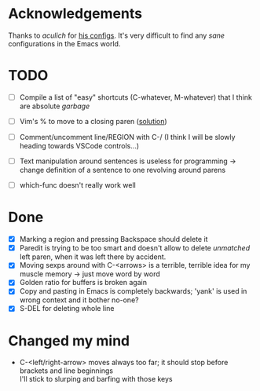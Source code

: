 # Acknowledgements
Thanks to _aculich_ for [his configs](https://github.com/aculich/.emacs.d).
It's very difficult to find any _sane_ configurations in the Emacs world.

# TODO
- [ ] Compile a list of "easy" shortcuts (C-whatever, M-whatever) that I think are absolute *garbage*
- [ ] Vim's % to move to a closing paren ([solution](https://www.emacswiki.org/emacs/NavigatingParentheses))
- [ ] Comment/uncomment line/REGION with C-/ (I think I will be slowly heading towards VSCode controls...)
- [ ] Text manipulation around sentences is useless for programming -> change definition of a sentence to one revolving around parens
- [ ] which-func doesn't really work well


# Done
- [x] Marking a region and pressing Backspace should delete it
- [x] Paredit is trying to be too smart and doesn't allow to delete _unmatched_ left paren, when it was left there by accident.  
- [x] Moving sexps around with C-\<arrows\> is a terrible, terrible idea for my muscle memory -> just move word by word
- [x] Golden ratio for buffers is broken again
- [x] Copy and pasting in Emacs is completely backwards; 'yank' is used in wrong context and it bother no-one?
- [x] S-DEL for deleting whole line

# Changed my mind
- C-\<left/right-arrow\> moves always too far; it should stop before brackets and line beginnings  
  I'll stick to slurping and barfing with those keys
